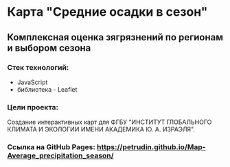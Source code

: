 # Карта "Средние осадки в сезон"
## Комплексная оценка зягрязнений по регионам и выбором сезона
### Стек технологий:
* JavaScript
* библиотека - Leaflet
### Цели проекта:
Создание интерактивных карт для ФГБУ "ИНСТИТУТ ГЛОБАЛЬНОГО КЛИМАТА И ЭКОЛОГИИ ИМЕНИ АКАДЕМИКА Ю. А. ИЗРАЭЛЯ". 
### Ссылка на GitHub Pages: <https://petrudin.github.io/Map-Average_precipitation_season/>
